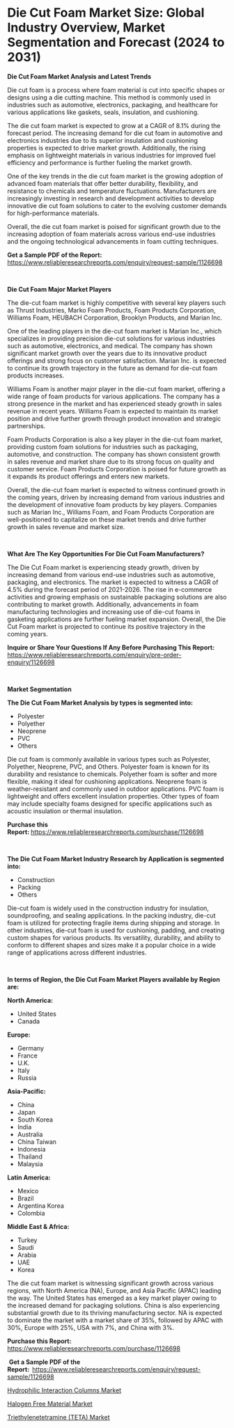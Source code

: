 <p><h1>Die Cut Foam Market Size: Global Industry Overview, Market Segmentation and Forecast (2024 to 2031)</h1></p><p><strong>Die Cut Foam Market Analysis and Latest Trends</strong></p>
<p><p>Die cut foam is a process where foam material is cut into specific shapes or designs using a die cutting machine. This method is commonly used in industries such as automotive, electronics, packaging, and healthcare for various applications like gaskets, seals, insulation, and cushioning.</p><p>The die cut foam market is expected to grow at a CAGR of 8.1% during the forecast period. The increasing demand for die cut foam in automotive and electronics industries due to its superior insulation and cushioning properties is expected to drive market growth. Additionally, the rising emphasis on lightweight materials in various industries for improved fuel efficiency and performance is further fueling the market growth.</p><p>One of the key trends in the die cut foam market is the growing adoption of advanced foam materials that offer better durability, flexibility, and resistance to chemicals and temperature fluctuations. Manufacturers are increasingly investing in research and development activities to develop innovative die cut foam solutions to cater to the evolving customer demands for high-performance materials.</p><p>Overall, the die cut foam market is poised for significant growth due to the increasing adoption of foam materials across various end-use industries and the ongoing technological advancements in foam cutting techniques.</p></p>
<p><strong>Get a Sample PDF of the Report:&nbsp;</strong> <a href="https://www.reliableresearchreports.com/enquiry/request-sample/1126698">https://www.reliableresearchreports.com/enquiry/request-sample/1126698</a></p>
<p>&nbsp;</p>
<p><strong>Die Cut Foam Major Market Players</strong></p>
<p><p>The die-cut foam market is highly competitive with several key players such as Thrust Industries, Marko Foam Products, Foam Products Corporation, Williams Foam, HEUBACH Corporation, Brooklyn Products, and Marian Inc. </p><p>One of the leading players in the die-cut foam market is Marian Inc., which specializes in providing precision die-cut solutions for various industries such as automotive, electronics, and medical. The company has shown significant market growth over the years due to its innovative product offerings and strong focus on customer satisfaction. Marian Inc. is expected to continue its growth trajectory in the future as demand for die-cut foam products increases.</p><p>Williams Foam is another major player in the die-cut foam market, offering a wide range of foam products for various applications. The company has a strong presence in the market and has experienced steady growth in sales revenue in recent years. Williams Foam is expected to maintain its market position and drive further growth through product innovation and strategic partnerships.</p><p>Foam Products Corporation is also a key player in the die-cut foam market, providing custom foam solutions for industries such as packaging, automotive, and construction. The company has shown consistent growth in sales revenue and market share due to its strong focus on quality and customer service. Foam Products Corporation is poised for future growth as it expands its product offerings and enters new markets.</p><p>Overall, the die-cut foam market is expected to witness continued growth in the coming years, driven by increasing demand from various industries and the development of innovative foam products by key players. Companies such as Marian Inc., Williams Foam, and Foam Products Corporation are well-positioned to capitalize on these market trends and drive further growth in sales revenue and market size.</p></p>
<p>&nbsp;</p>
<p><strong>What Are The Key Opportunities For Die Cut Foam Manufacturers?</strong></p>
<p><p>The Die Cut Foam market is experiencing steady growth, driven by increasing demand from various end-use industries such as automotive, packaging, and electronics. The market is expected to witness a CAGR of 4.5% during the forecast period of 2021-2026. The rise in e-commerce activities and growing emphasis on sustainable packaging solutions are also contributing to market growth. Additionally, advancements in foam manufacturing technologies and increasing use of die-cut foams in gasketing applications are further fueling market expansion. Overall, the Die Cut Foam market is projected to continue its positive trajectory in the coming years.</p></p>
<p><strong>Inquire or Share Your Questions If Any Before Purchasing This Report:</strong> <a href="https://www.reliableresearchreports.com/enquiry/pre-order-enquiry/1126698">https://www.reliableresearchreports.com/enquiry/pre-order-enquiry/1126698</a></p>
<p>&nbsp;</p>
<p><strong>Market Segmentation</strong></p>
<p><strong>The Die Cut Foam Market Analysis by types is segmented into:</strong></p>
<p><ul><li>Polyester</li><li>Polyether</li><li>Neoprene</li><li>PVC</li><li>Others</li></ul></p>
<p><p>Die cut foam is commonly available in various types such as Polyester, Polyether, Neoprene, PVC, and Others. Polyester foam is known for its durability and resistance to chemicals. Polyether foam is softer and more flexible, making it ideal for cushioning applications. Neoprene foam is weather-resistant and commonly used in outdoor applications. PVC foam is lightweight and offers excellent insulation properties. Other types of foam may include specialty foams designed for specific applications such as acoustic insulation or thermal insulation.</p></p>
<p><strong>Purchase this Report:&nbsp;</strong><a href="https://www.reliableresearchreports.com/purchase/1126698">https://www.reliableresearchreports.com/purchase/1126698</a></p>
<p>&nbsp;</p>
<p><strong>The Die Cut Foam Market Industry Research by Application is segmented into:</strong></p>
<p><ul><li>Construction</li><li>Packing</li><li>Others</li></ul></p>
<p><p>Die-cut foam is widely used in the construction industry for insulation, soundproofing, and sealing applications. In the packing industry, die-cut foam is utilized for protecting fragile items during shipping and storage. In other industries, die-cut foam is used for cushioning, padding, and creating custom shapes for various products. Its versatility, durability, and ability to conform to different shapes and sizes make it a popular choice in a wide range of applications across different industries.</p></p>
<p>&nbsp;</p>
<p><strong>In terms of Region, the Die Cut Foam Market Players available by Region are:</strong></p>
<p>
    <p> <strong> North America: </strong>
        <ul>
            <li>United States</li>
            <li>Canada</li>
        </ul>
        </p> 
    <p> <strong> Europe: </strong>
        <ul>
            <li>Germany</li>
            <li>France</li>
            <li>U.K.</li>
            <li>Italy</li>
            <li>Russia</li>
        </ul>
        </p> 
    <p> <strong> Asia-Pacific: </strong>
        <ul>
            <li>China</li>
            <li>Japan</li>
            <li>South Korea</li>
            <li>India</li>
            <li>Australia</li>
            <li>China Taiwan</li>
            <li>Indonesia</li>
            <li>Thailand</li>
            <li>Malaysia</li>
        </ul>
        </p> 
    <p> <strong> Latin America: </strong>
        <ul>
            <li>Mexico</li>
            <li>Brazil</li>
            <li>Argentina Korea</li>
            <li>Colombia</li>
        </ul>
        </p> 
    <p> <strong> Middle East & Africa: </strong>
        <ul>
            <li>Turkey</li>
            <li>Saudi</li>
            <li>Arabia</li>
            <li>UAE</li>
            <li>Korea</li>
        </ul>
    </p>
    </p>
<p><p>The die cut foam market is witnessing significant growth across various regions, with North America (NA), Europe, and Asia Pacific (APAC) leading the way. The United States has emerged as a key market player owing to the increased demand for packaging solutions. China is also experiencing substantial growth due to its thriving manufacturing sector. NA is expected to dominate the market with a market share of 35%, followed by APAC with 30%, Europe with 25%, USA with 7%, and China with 3%.</p></p>
<p><strong>Purchase this Report: </strong><a href="https://www.reliableresearchreports.com/purchase/1126698">https://www.reliableresearchreports.com/purchase/1126698</a></p>
<p>&nbsp;<strong>Get a Sample PDF of the Report:&nbsp;&nbsp;</strong><a href="https://www.reliableresearchreports.com/enquiry/request-sample/1126698">https://www.reliableresearchreports.com/enquiry/request-sample/1126698</a></p>
<p><strong></strong></p>
<p><p><a href="https://view.publitas.com/reportprime-1/hydrophilic-interaction-columns-market-size-and-examines-its-market-scope-with-a-primary-focus-on-growth-opportunities-and-forecasted-trends-spanning-from-2023-to-2030/">Hydrophilic Interaction Columns Market</a></p><p><a href="https://view.publitas.com/reportprime-1/halogen-free-material-market-analysis-and-market-size-global-industry-overview-market-segmentation-and-forecast-2023-to-2030/">Halogen Free Material Market</a></p><p><a href="https://view.publitas.com/reportprime-1/triethylenetetramine-teta-market-furnish-information-about-market-size-market-share-market-dynamics-and-projections-spanning-from-2023-to-2030/">Triethylenetetramine (TETA) Market</a></p></p>